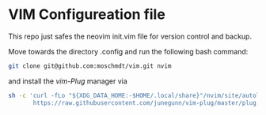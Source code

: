 # VIM Configureation file 

This repo just safes the neovim init.vim file for version control and backup.

Move towards the directory .config and run the following bash command:

```bash
git clone git@github.com:moschmdt/vim.git nvim
```

and install the _vim-Plug_ manager via

```bash
sh -c 'curl -fLo "${XDG_DATA_HOME:-$HOME/.local/share}"/nvim/site/autoload/plug.vim --create-dirs \
       https://raw.githubusercontent.com/junegunn/vim-plug/master/plug.vim'
```
